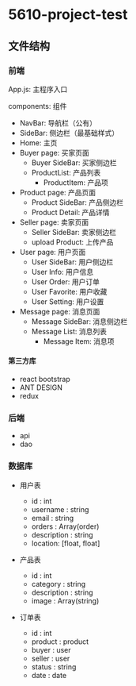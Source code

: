 # 5610-project-test

## 文件结构

### 前端

App.js: 主程序入口

components: 组件

- NavBar: 导航栏（公有）
- SideBar: 侧边栏（最基础样式）
- Home: 主页
- Buyer page: 买家页面
  - Buyer SideBar: 买家侧边栏
  - ProductList: 产品列表
    - ProductItem: 产品项
- Product page: 产品页面
  - Product SideBar: 产品侧边栏
  - Product Detail: 产品详情
- Seller page: 卖家页面
  - Seller SideBar: 卖家侧边栏
  - upload Product: 上传产品
- User page: 用户页面
  - User SideBar: 用户侧边栏
  - User Info: 用户信息
  - User Order: 用户订单
  - User Favorite: 用户收藏
  - User Setting: 用户设置
- Message page: 消息页面
  - Message SideBar: 消息侧边栏
  - Message List: 消息列表
    - Message Item: 消息项

#### 第三方库

- react bootstrap
- ANT DESIGN
- redux

### 后端

- api
- dao

### 数据库

- 用户表

  - id : int
  - username : string
  - email : string
  - orders : Array(order)
  - description : string
  - location: [float, float]

- 产品表

  - id : int
  - category : string
  - description : string
  - image : Array(string)

- 订单表

  - id : int
  - product : product
  - buyer : user
  - seller : user
  - status : string
  - date : date
